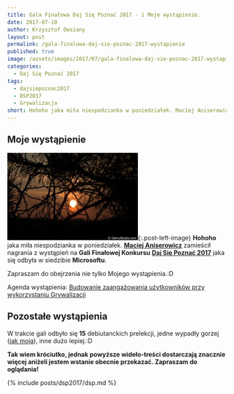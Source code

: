 ```yaml
---
title: Gala Finałowa Daj Się Poznać 2017 - i Moje wystąpienie.
date: 2017-07-10
author: Krzysztof Owsiany
layout: post
permalink: /gala-finalowa-daj-sie-poznac-2017-wystapienie
published: true
image: /assets/images/2017/07/gala-finalowa-daj-sie-poznac-2017-wystapienie/post.jpg
categories:
  - Daj Się Poznać 2017
tags:
  - dajsiepoznac2017
  - DSP2017
  - Grywalizacja
short: Hohoho jaka miła niespodzianka w poniedziałek. Maciej Aniserowicz zamieścił nagrania z wystąpień na Gali Finałowej Konkursu Daj Się Poznać 2017 jaka się odbyła w siedzibie Microsoftu. Zapraszam do obejrzenia nie tylko Mojego wystąpienia.:D
---
```

## Moje wystąpienie
[![Gala Finałowa Daj Się Poznać 2017 - i Moje wystąpienie.][post]][post-big]{:.post-left-image}
**Hohoho** jaka miła niespodzianka w poniedziałek. **[Maciej Aniserowicz]** zamieścił nagrania z wystąpień na **Gali Finałowej Konkursu** **[Daj Się Poznać 2017]** jaka się odbyła w siedzibie **Microsoftu**.

Zapraszam do obejrzenia nie tylko Mojego wystąpienia.:D

Agenda wystąpienia: [Budowanie zaangażowania użytkowników przy wykorzystaniu Grywalizacji]

## Pozostałe wystąpienia
W trakcie gali odbyło się **15** debiutanckich prelekcji, jedne wypadły gorzej ([jak moja]), inne dużo lepiej.:D

**Tak wiem króciutko, jednak powyższe wideło-treści dostarczają znacznie więcej aniżeli jestem wstanie obecnie przekazać. Zapraszam do oglądania!**

{% include posts/dsp2017/dsp.md %}

[Daj Się Poznać 2017]: http://dajsiepoznac.pl
[Microsoftu]: http://microsoft.com.pl
[Maciej Aniserowicz]: http://devstyle.pl

[Budowanie zaangażowania użytkowników przy wykorzystaniu Grywalizacji]: {{site.url}}/budowanie-zaangazowania-uzytkownikow-przy-wykorzystaniu-grywalizacji

[jak moja]: https://youtu.be/i3QY6uGDLLI?list=PLN2dx2pIJO6MmC_lihDpvc5jQ6LE7osSK

[post]: /assets/images/2017/07/gala-finalowa-daj-sie-poznac-2017-wystapienie/post.jpg
[post-big]: /assets/images/2017/07/gala-finalowa-daj-sie-poznac-2017-wystapienie/post-big.jpg